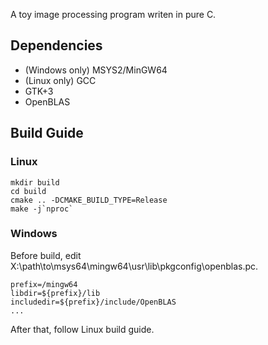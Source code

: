 A toy image processing program writen in pure C.

## Dependencies
 - (Windows only) MSYS2/MinGW64
 - (Linux only) GCC
 - GTK+3
 - OpenBLAS

## Build Guide

### Linux
```shell script
mkdir build
cd build
cmake .. -DCMAKE_BUILD_TYPE=Release
make -j`nproc`
```

### Windows

Before build, edit X:\path\to\msys64\mingw64\usr\lib\pkgconfig\openblas.pc.
```pkgconfig
prefix=/mingw64
libdir=${prefix}/lib
includedir=${prefix}/include/OpenBLAS
...
```

After that, follow Linux build guide.

